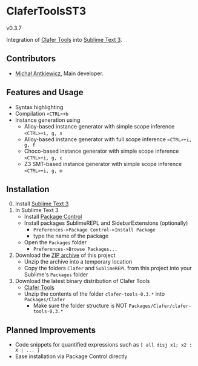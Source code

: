 ClaferToolsST3
==============

v0.3.7

Integration of [Clafer Tools](http://clafer.org) into [Sublime Text 3](http://www.sublimetext.com/).

Contributors
------------

* [Michał Antkiewicz](http://gsd.uwaterloo.ca/mantkiew), Main developer.

Features and Usage
------------------

* Syntax highlighting
* Compilation `<CTRL>+b`
* Instance generation using
   * Alloy-based instance generator with simple scope inference `<CTRL>+i, g, s`
   * Alloy-based instance generator with full scope inference `<CTRL>+i, g, f`
   * Choco-based instance generator with simple scope inference `<CTRL>+i, g, c`
   * Z3 SMT-based instance generator with simple scope inference `<CTRL>+i, g, m`

Installation
------------

0. Install [Sublime Text 3](http://www.sublimetext.com/3)
1. In Sublime Text 3
   * Install [Package Control](https://sublime.wbond.net/installation)
   * Install packages SublimeREPL and SidebarExtensions (optionally)
      * `Preferences->Package Control->Install Package` 
      * type the name of the package
   * Open the `Packages` folder 
      * `Preferences->Browse Packages...`
2. Download the [ZIP archive](https://github.com/gsdlab/clafer-tools-st3/archive/master.zip) of this project
   * Unzip the archive into a temporary location
   * Copy the folders `Clafer` and `SublimeREPL` from this project into your Sublime's `Packages` folder
4. Download the latest binary distribution of Clafer Tools
   * [Clafer Tools](http://gsd.uwaterloo.ca/clafer-tools-binary-distributions)
   * Unzip the contents of the folder `clafer-tools-0.3.*` into `Packages/Clafer`
      * Make sure the folder structure is NOT `Packages/Clafer/clafer-tools-0.3.*`

Planned Improvements
--------------------

* Code snippets for quantified expressions such as `[ all disj x1; x2 : X | ... ]`
* Ease installation via Package Control directly